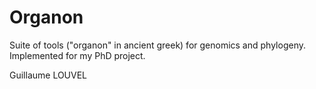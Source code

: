 Organon
=======

Suite of tools ("organon" in ancient greek) for genomics and phylogeny.
Implemented for my PhD project.


Guillaume LOUVEL
